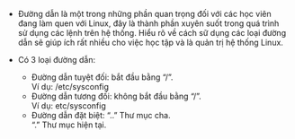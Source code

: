 - Đường dẫn là một trong những phần quan trọng đối với các học viên đang làm quen với Linux, đây là thành phần xuyên suốt trong quá trình sử dụng các lệnh trên hệ thống. Hiểu rõ về cách sữ dụng các loại đường dẫn sẽ giúp ích rất nhiều cho việc học
tập và là quản trị hệ thống Linux.

- Có 3 loại đường dẫn:
  + Đường dẫn tuyệt đối: bắt đầu bằng “/”.  <br/>
    Ví dụ: /etc/sysconfig  <br/>
  + Đường dẫn tương đối: không bắt đầu bằng “/”.   <br/>
  Ví dụ: etc/sysconfig   <br/>
  + Đường dẫn đặt biệt: “..” Thư mục cha. <br/>
                  “.” Thư mục hiện tại.

